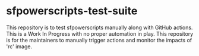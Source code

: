 # sfpowerscripts-test-suite

This repository is to test sfpowerscripts manually along with GitHub actions. This is a Work In Progress with no proper automation in play. This repository is for the maintainers to manually trigger actions and monitor the impacts of 'rc' image.

